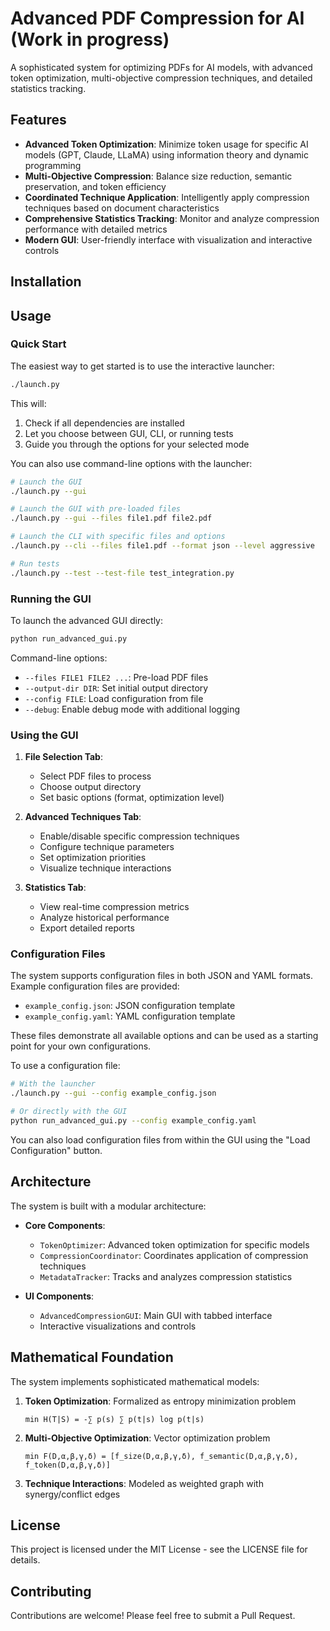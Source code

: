 # Advanced PDF Compression for AI (Work in progress)

A sophisticated system for optimizing PDFs for AI models, with advanced token optimization, multi-objective compression techniques, and detailed statistics tracking.

## Features

- **Advanced Token Optimization**: Minimize token usage for specific AI models (GPT, Claude, LLaMA) using information theory and dynamic programming
- **Multi-Objective Compression**: Balance size reduction, semantic preservation, and token efficiency
- **Coordinated Technique Application**: Intelligently apply compression techniques based on document characteristics
- **Comprehensive Statistics Tracking**: Monitor and analyze compression performance with detailed metrics
- **Modern GUI**: User-friendly interface with visualization and interactive controls

## Installation

## Usage

### Quick Start

The easiest way to get started is to use the interactive launcher:

```bash
./launch.py
```

This will:
1. Check if all dependencies are installed
2. Let you choose between GUI, CLI, or running tests
3. Guide you through the options for your selected mode

You can also use command-line options with the launcher:

```bash
# Launch the GUI
./launch.py --gui

# Launch the GUI with pre-loaded files
./launch.py --gui --files file1.pdf file2.pdf

# Launch the CLI with specific files and options
./launch.py --cli --files file1.pdf --format json --level aggressive

# Run tests
./launch.py --test --test-file test_integration.py
```

### Running the GUI

To launch the advanced GUI directly:

```bash
python run_advanced_gui.py
```

Command-line options:
- `--files FILE1 FILE2 ...`: Pre-load PDF files
- `--output-dir DIR`: Set initial output directory
- `--config FILE`: Load configuration from file
- `--debug`: Enable debug mode with additional logging

### Using the GUI

1. **File Selection Tab**:
   - Select PDF files to process
   - Choose output directory
   - Set basic options (format, optimization level)

2. **Advanced Techniques Tab**:
   - Enable/disable specific compression techniques
   - Configure technique parameters
   - Set optimization priorities
   - Visualize technique interactions

3. **Statistics Tab**:
   - View real-time compression metrics
   - Analyze historical performance
   - Export detailed reports

### Configuration Files

The system supports configuration files in both JSON and YAML formats. Example configuration files are provided:

- `example_config.json`: JSON configuration template
- `example_config.yaml`: YAML configuration template

These files demonstrate all available options and can be used as a starting point for your own configurations.

To use a configuration file:

```bash
# With the launcher
./launch.py --gui --config example_config.json

# Or directly with the GUI
python run_advanced_gui.py --config example_config.yaml
```

You can also load configuration files from within the GUI using the "Load Configuration" button.


## Architecture

The system is built with a modular architecture:

- **Core Components**:
  - `TokenOptimizer`: Advanced token optimization for specific models
  - `CompressionCoordinator`: Coordinates application of compression techniques
  - `MetadataTracker`: Tracks and analyzes compression statistics

- **UI Components**:
  - `AdvancedCompressionGUI`: Main GUI with tabbed interface
  - Interactive visualizations and controls

## Mathematical Foundation

The system implements sophisticated mathematical models:

1. **Token Optimization**: Formalized as entropy minimization problem
   ```
   min H(T|S) = -∑ p(s) ∑ p(t|s) log p(t|s)
   ```

2. **Multi-Objective Optimization**: Vector optimization problem
   ```
   min F(D,α,β,γ,δ) = [f_size(D,α,β,γ,δ), f_semantic(D,α,β,γ,δ), f_token(D,α,β,γ,δ)]
   ```

3. **Technique Interactions**: Modeled as weighted graph with synergy/conflict edges

## License

This project is licensed under the MIT License - see the LICENSE file for details.

## Contributing

Contributions are welcome! Please feel free to submit a Pull Request. 
